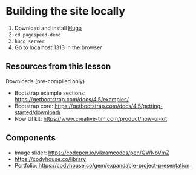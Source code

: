 # Building the site locally
1. Download and install [Hugo](https://gohugo.io/getting-started/installing/)
2. `cd pagespeed-demo`
3. `hugo server`
4. Go to localhost:1313 in the browser

## Resources from this lesson
Downloads (pre-compiled only)
* Bootstrap example sections: https://getbootstrap.com/docs/4.5/examples/
* Bootstrap core: https://getbootstrap.com/docs/4.5/getting-started/download/
* Now UI kit: https://www.creative-tim.com/product/now-ui-kit


## Components
* Image slider: https://codepen.io/vikramcodes/pen/QWNbVmZ
* https://codyhouse.co/library
* Portfolio: https://codyhouse.co/gem/expandable-project-presentation